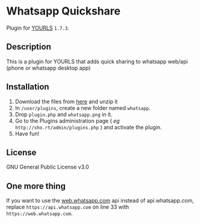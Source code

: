 Whatsapp Quickshare
====================

Plugin for [YOURLS](http://yourls.org) `1.7.3`. 

Description
-----------
This is a plugin for YOURLS that adds quick sharing to whatsapp web/api (phone or whatsapp desktop app)

Installation
------------
1. Download the files from [here](https://github.com/WisseHesNL/Whatsapp-quickshare/archive/master.zip) and unzip it
2. In `/user/plugins`, create a new folder named `whatsapp`.
3. Drop `plugin.php` and `whatsapp.png` in it.
4. Go to the Plugins administration page ( *eg* `http://sho.rt/admin/plugins.php` ) and activate the plugin.
5. Have fun!

License
-------
GNU General Public License v3.0

One more thing
--------------
If you want to use the [web.whatsapp.com](https://web.whatsapp.com) api instead of api.whatsapp.com,
replace `https://api.whatsapp.com` on line 33 with `https://web.whatsapp.com`.
